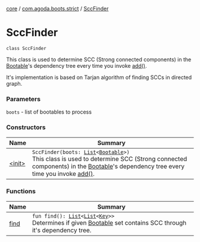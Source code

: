 [core](../../index.md) / [com.agoda.boots.strict](../index.md) / [SccFinder](./index.md)

# SccFinder

`class SccFinder`

This class is used to determine SCC (Strong connected components) in the
[Bootable](../../com.agoda.boots/-bootable/index.md)'s dependency tree every time you invoke [add()](../../com.agoda.boots/-boots/add.md).

It's implementation is based on Tarjan algorithm of finding SCCs in directed graph.

### Parameters

`boots` - list of bootables to process

### Constructors

| Name | Summary |
|---|---|
| [&lt;init&gt;](-init-.md) | `SccFinder(boots: `[`List`](https://kotlinlang.org/api/latest/jvm/stdlib/kotlin.collections/-list/index.html)`<`[`Bootable`](../../com.agoda.boots/-bootable/index.md)`>)`<br>This class is used to determine SCC (Strong connected components) in the [Bootable](../../com.agoda.boots/-bootable/index.md)'s dependency tree every time you invoke [add()](../../com.agoda.boots/-boots/add.md). |

### Functions

| Name | Summary |
|---|---|
| [find](find.md) | `fun find(): `[`List`](https://kotlinlang.org/api/latest/jvm/stdlib/kotlin.collections/-list/index.html)`<`[`List`](https://kotlinlang.org/api/latest/jvm/stdlib/kotlin.collections/-list/index.html)`<`[`Key`](../../com.agoda.boots/-key/index.md)`>>`<br>Determines if given [Bootable](../../com.agoda.boots/-bootable/index.md) set contains SCC through it's dependency tree. |
